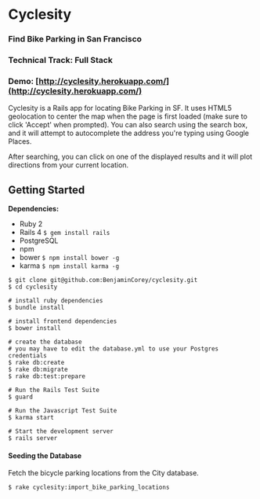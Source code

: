 # Cyclesity
### Find Bike Parking in San Francisco
### Technical Track: Full Stack
### Demo: [http://cyclesity.herokuapp.com/](http://cyclesity.herokuapp.com/)

Cyclesity is a Rails app for locating Bike Parking in SF. It uses HTML5 geolocation to center the map when the page is first loaded (make sure to click 'Accept' when prompted). You can also search using the search box, and it will attempt to autocomplete the address you're typing using Google Places.

After searching, you can click on one of the displayed results and it will plot directions from your current location.


## Getting Started

**Dependencies:**
- Ruby 2
- Rails 4 `$ gem install rails`
- PostgreSQL
- npm
- bower `$ npm install bower -g`
- karma `$ npm install karma -g`

```
$ git clone git@github.com:BenjaminCorey/cyclesity.git
$ cd cyclesity

# install ruby dependencies
$ bundle install

# install frontend dependencies
$ bower install

# create the database
# you may have to edit the database.yml to use your Postgres credentials
$ rake db:create
$ rake db:migrate
$ rake db:test:prepare

# Run the Rails Test Suite
$ guard

# Run the Javascript Test Suite
$ karma start

# Start the development server
$ rails server
```

#### Seeding the Database
Fetch the bicycle parking locations from the City database.
```
$ rake cyclesity:import_bike_parking_locations
```
